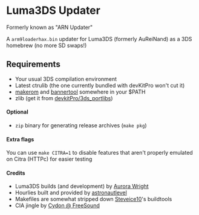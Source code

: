 # Luma3DS Updater

Formerly known as "ARN Updater"

A `arm9loaderhax.bin` updater for Luma3DS (formerly AuReiNand) as a 3DS homebrew (no more SD swaps!)

## Requirements

- Your usual 3DS compilation environment
- Latest ctrulib (the one currently bundled with devKitPro won't cut it)
- [makerom](http://3dbrew.org/wiki/Makerom) and [bannertool](https://github.com/Steveice10/bannertool) somewhere in your $PATH
- zlib (get it from [devkitPro/3ds_portlibs](https://github.com/devkitPro/3ds_portlibs))

#### Optional

- `zip` binary for generating release archives (`make pkg`)

#### Extra flags

You can use `make CITRA=1` to disable features that aren't properly emulated on Citra (HTTPc) for easier testing


#### Credits

- Luma3DS builds (and development) by [Aurora Wright](https://github.com/AuroraWright)
- Hourlies built and provided by [astronautlevel](https://github.com/astronautlevel2)
- Makefiles are somewhat stripped down [Steveice10](https://github.com/Steveice10)'s buildtools
- CIA jingle by [Cydon @ FreeSound](https://www.freesound.org/people/cydon/)